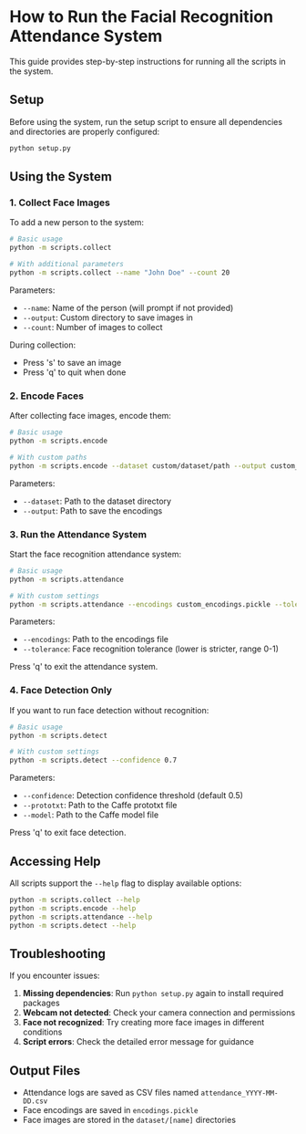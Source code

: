 # How to Run the Facial Recognition Attendance System

This guide provides step-by-step instructions for running all the scripts in the system.

## Setup

Before using the system, run the setup script to ensure all dependencies and directories are properly configured:

```bash
python setup.py
```

## Using the System

### 1. Collect Face Images

To add a new person to the system:

```bash
# Basic usage
python -m scripts.collect

# With additional parameters
python -m scripts.collect --name "John Doe" --count 20
```

Parameters:
- `--name`: Name of the person (will prompt if not provided)
- `--output`: Custom directory to save images in
- `--count`: Number of images to collect

During collection:
- Press 's' to save an image
- Press 'q' to quit when done

### 2. Encode Faces

After collecting face images, encode them:

```bash
# Basic usage
python -m scripts.encode

# With custom paths
python -m scripts.encode --dataset custom/dataset/path --output custom_encodings.pickle
```

Parameters:
- `--dataset`: Path to the dataset directory
- `--output`: Path to save the encodings

### 3. Run the Attendance System

Start the face recognition attendance system:

```bash
# Basic usage
python -m scripts.attendance

# With custom settings
python -m scripts.attendance --encodings custom_encodings.pickle --tolerance 0.6
```

Parameters:
- `--encodings`: Path to the encodings file
- `--tolerance`: Face recognition tolerance (lower is stricter, range 0-1)

Press 'q' to exit the attendance system.

### 4. Face Detection Only

If you want to run face detection without recognition:

```bash
# Basic usage
python -m scripts.detect

# With custom settings
python -m scripts.detect --confidence 0.7
```

Parameters:
- `--confidence`: Detection confidence threshold (default 0.5)
- `--prototxt`: Path to the Caffe prototxt file
- `--model`: Path to the Caffe model file

Press 'q' to exit face detection.

## Accessing Help

All scripts support the `--help` flag to display available options:

```bash
python -m scripts.collect --help
python -m scripts.encode --help
python -m scripts.attendance --help
python -m scripts.detect --help
```

## Troubleshooting

If you encounter issues:

1. **Missing dependencies**: Run `python setup.py` again to install required packages
2. **Webcam not detected**: Check your camera connection and permissions
3. **Face not recognized**: Try creating more face images in different conditions
4. **Script errors**: Check the detailed error message for guidance

## Output Files

- Attendance logs are saved as CSV files named `attendance_YYYY-MM-DD.csv`
- Face encodings are saved in `encodings.pickle`
- Face images are stored in the `dataset/[name]` directories 